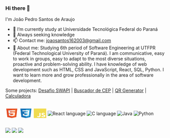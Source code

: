 ### Hi there 👋
I'm João Pedro Santos de Araujo

- 🔭 I’m currently study at Universidade Tecnológica Federal do Paraná 
- 🌱 Always seeking knowledge 
- 📫 Contact me: joaosantos162003@gmail.com
- 👦 About me: Studying 6th period of Software Engineering at UTFPR (Federal Technological University of Paraná).
I am communicative, easy to work in groups, easy to adapt to the most diverse situations, proactive and problem-solving ability. I have knowledge of web development such as HTML, CSS and JavaScript, React, SQL, Python. I want to learn more and grow professionally in the area of software development.

Some projects: 
<a href="https://starwars-jet.vercel.app/" target="_blank">Desafio SWAPI</a> |
<a href="https://busca-cep-three-gilt.vercel.app/" target="_blank">Buscador de CEP</a> |
<a href="https://santosajoao.github.io/qr-generator/" target="_blank">QR Generator</a> |
<a href="https://santosajoao.github.io/calculadora/index" target="_blank">Calculadora</a>

<div style="display: inline_block"><br>
  <img align="center" alt="HTML" height="30" width="40" src="https://raw.githubusercontent.com/devicons/devicon/master/icons/html5/html5-original.svg">
  
  <img align="center" alt="CSS" height="30" width="40" src="https://raw.githubusercontent.com/devicons/devicon/master/icons/css3/css3-original.svg">
  
  <img align="center" alt="Js" height="30" width="40" src="https://raw.githubusercontent.com/devicons/devicon/master/icons/javascript/javascript-plain.svg">

  <img align="center" alt="React language" height="30" width="40"  src="https://cdn.jsdelivr.net/gh/devicons/devicon/icons/react/react-original.svg" />

  <img align="center" alt="C language" height="30" width="40" src="https://cdn.jsdelivr.net/gh/devicons/devicon/icons/c/c-original.svg" >

  <img align="center" alt="Java" height="30" width="40" src="https://cdn.jsdelivr.net/gh/devicons/devicon/icons/java/java-original.svg" > 

  <img align="center" alt="Python" height="30" width="40" src="https://cdn.jsdelivr.net/gh/devicons/devicon/icons/python/python-original.svg" />
          

 <img align="right"  height="150" style="border-radius:50px;" >
</div>
  
  ##
 
<div> 
  

  <a href = "mailto:joaosantos162003@gmail.com" target="_blank"><img src="https://img.shields.io/badge/-Gmail-%23333?style=for-the-badge&logo=gmail&logoColor=white"></a>
  <a href="https://www.linkedin.com/in/joaopedrosaraujo/" target="_blank" rel="external"><img src="https://img.shields.io/badge/-LinkedIn-%230077B5?style=for-the-badge&logo=linkedin&logoColor=white" target="_blank"></a>
  <a href="https://instagram.com/santosajoao" target="_blank" rel="external"><img src="https://img.shields.io/badge/-Instagram-%23E4405F?style=for-the-badge&logo=instagram&logoColor=white" target="_blank" rel="external"></a>
  
</div>
